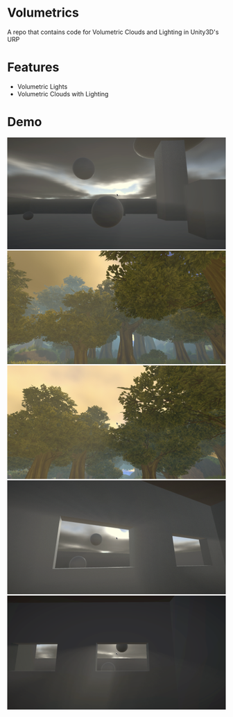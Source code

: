 # Volumetrics
A repo that contains code for Volumetric Clouds and Lighting in Unity3D's URP

# Features
- Volumetric Lights
- Volumetric Clouds with Lighting
  
# Demo

<p align="center">
  <img src="https://github.com/End3r6/Volumetrics/blob/main/Screenshots/Shot_01.png">
  <img src="https://github.com/End3r6/Volumetrics/blob/main/Screenshots/Shot_02.png">
  <img src="https://github.com/End3r6/Volumetrics/blob/main/Screenshots/Shot_03.png">
  <img src="https://github.com/End3r6/Volumetrics/blob/main/Screenshots/Shot_04.png">
  <img src="https://github.com/End3r6/Volumetrics/blob/main/Screenshots/Shot_05.png">
</p>
